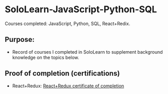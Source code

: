 # SoloLearn-JavaScript-Python-SQL
Courses completed: JavaScript, Python, SQL, React+Redix. 

## Purpose: 
* Record of courses I completed in SoloLearn to supplement background knowledge on the topics below.  


## Proof of completion (certifications)
* React+Redux: [React+Redux certificate of completion](https://www.sololearn.com/Certificate/1097-18375186/jpg/)





